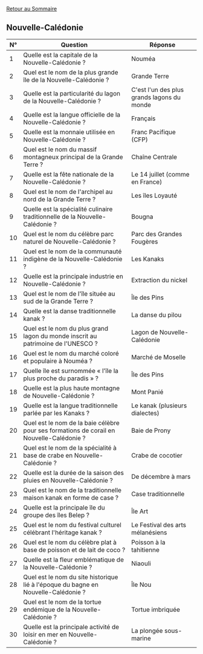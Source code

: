 [Retour au Sommaire](../Sommaire.md)

## Nouvelle-Calédonie

| N° | Question                                                                                 | Réponse                                    |
|----|------------------------------------------------------------------------------------------|--------------------------------------------|
| 1  | Quelle est la capitale de la Nouvelle-Calédonie ?                                        | Nouméa                                     |
| 2  | Quel est le nom de la plus grande île de la Nouvelle-Calédonie ?                         | Grande Terre                               |
| 3  | Quelle est la particularité du lagon de la Nouvelle-Calédonie ?                          | C'est l'un des plus grands lagons du monde |
| 4  | Quelle est la langue officielle de la Nouvelle-Calédonie ?                               | Français                                   |
| 5  | Quelle est la monnaie utilisée en Nouvelle-Calédonie ?                                   | Franc Pacifique (CFP)                      |
| 6  | Quel est le nom du massif montagneux principal de la Grande Terre ?                      | Chaîne Centrale                            |
| 7  | Quelle est la fête nationale de la Nouvelle-Calédonie ?                                  | Le 14 juillet (comme en France)            |
| 8  | Quel est le nom de l'archipel au nord de la Grande Terre ?                               | Les îles Loyauté                           |
| 9  | Quelle est la spécialité culinaire traditionnelle de la Nouvelle-Calédonie ?             | Bougna                                     |
| 10 | Quel est le nom du célèbre parc naturel de Nouvelle-Calédonie ?                          | Parc des Grandes Fougères                  |
| 11 | Quel est le nom de la communauté indigène de la Nouvelle-Calédonie ?                     | Les Kanaks                                 |
| 12 | Quelle est la principale industrie en Nouvelle-Calédonie ?                               | Extraction du nickel                       |
| 13 | Quel est le nom de l'île située au sud de la Grande Terre ?                              | Île des Pins                               |
| 14 | Quelle est la danse traditionnelle kanak ?                                               | La danse du pilou                          |
| 15 | Quel est le nom du plus grand lagon du monde inscrit au patrimoine de l'UNESCO ?         | Lagon de Nouvelle-Calédonie                |
| 16 | Quel est le nom du marché coloré et populaire à Nouméa ?                                 | Marché de Moselle                          |
| 17 | Quelle île est surnommée « l'île la plus proche du paradis » ?                           | Île des Pins                               |
| 18 | Quelle est la plus haute montagne de Nouvelle-Calédonie ?                                | Mont Panié                                 |
| 19 | Quelle est la langue traditionnelle parlée par les Kanaks ?                              | Le kanak (plusieurs dialectes)             |
| 20 | Quel est le nom de la baie célèbre pour ses formations de corail en Nouvelle-Calédonie ? | Baie de Prony                              |
| 21 | Quel est le nom de la spécialité à base de crabe en Nouvelle-Calédonie ?                 | Crabe de cocotier                          |
| 22 | Quelle est la durée de la saison des pluies en Nouvelle-Calédonie ?                      | De décembre à mars                         |
| 23 | Quel est le nom de la traditionnelle maison kanak en forme de case ?                     | Case traditionnelle                        |
| 24 | Quelle est la principale île du groupe des îles Belep ?                                  | Île Art                                    |
| 25 | Quel est le nom du festival culturel célébrant l'héritage kanak ?                        | Le Festival des arts mélanésiens           |
| 26 | Quel est le nom du célèbre plat à base de poisson et de lait de coco ?                   | Poisson à la tahitienne                    |
| 27 | Quelle est la fleur emblématique de la Nouvelle-Calédonie ?                              | Niaouli                                    |
| 28 | Quel est le nom du site historique lié à l'époque du bagne en Nouvelle-Calédonie ?       | Île Nou                                    |
| 29 | Quel est le nom de la tortue endémique de la Nouvelle-Calédonie ?                        | Tortue imbriquée                           |
| 30 | Quelle est la principale activité de loisir en mer en Nouvelle-Calédonie ?               | La plongée sous-marine                     |
